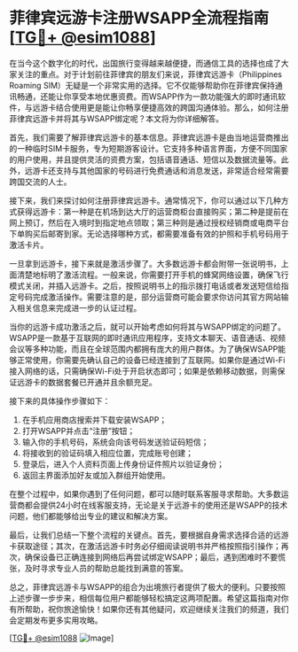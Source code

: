 # 菲律宾远游卡注册WSAPP全流程指南[[TG💪+ @esim1088](https://t.me/s/esim1088)]

在当今这个数字化的时代，出国旅行变得越来越便捷，而通信工具的选择也成了大家关注的重点。对于计划前往菲律宾的朋友们来说，菲律宾远游卡（Philippines Roaming SIM）无疑是一个非常实用的选择。它不仅能够帮助你在菲律宾保持通讯畅通，还能让你享受本地优惠资费。而WSAPP作为一款功能强大的即时通讯软件，与远游卡结合使用更是能让你畅享便捷高效的跨国沟通体验。那么，如何注册菲律宾远游卡并将其与WSAPP绑定呢？本文将为你详细解答。

首先，我们需要了解菲律宾远游卡的基本信息。菲律宾远游卡是由当地运营商推出的一种临时SIM卡服务，专为短期游客设计。它支持多种语言界面，方便不同国家的用户使用，并且提供灵活的资费方案，包括语音通话、短信以及数据流量等。此外，远游卡还支持与其他国家的号码进行免费通话和消息发送，非常适合经常需要跨国交流的人士。

接下来，我们来探讨如何注册菲律宾远游卡。通常情况下，你可以通过以下几种方式获得远游卡：第一种是在机场到达大厅的运营商柜台直接购买；第二种是提前在网上预订，然后在入境时到指定地点领取；第三种则是通过授权经销商或电商平台下单购买后邮寄到家。无论选择哪种方式，都需要准备有效的护照和手机号码用于激活卡片。

一旦拿到远游卡，接下来就是激活步骤了。大多数远游卡都会附带一张说明书，上面清楚地标明了激活流程。一般来说，你需要打开手机的蜂窝网络设置，确保飞行模式关闭，并插入远游卡。之后，按照说明书上的指示拨打电话或者发送短信给指定号码完成激活操作。需要注意的是，部分运营商可能会要求你访问其官方网站输入相关信息来完成进一步的认证过程。

当你的远游卡成功激活之后，就可以开始考虑如何将其与WSAPP绑定的问题了。WSAPP是一款基于互联网的即时通讯应用程序，支持文本聊天、语音通话、视频会议等多种功能，而且在全球范围内都拥有庞大的用户群体。为了确保WSAPP能够正常使用，你需要先确认自己的设备已经连接到了互联网。如果你是通过Wi-Fi接入网络的话，只需确保Wi-Fi处于开启状态即可；如果是依赖移动数据，则需保证远游卡的数据套餐已开通并且余额充足。

接下来的具体操作步骤如下：
1. 在手机应用商店搜索并下载安装WSAPP；
2. 打开WSAPP并点击“注册”按钮；
3. 输入你的手机号码，系统会向该号码发送验证码短信；
4. 将接收到的验证码填入相应位置，完成账号创建；
5. 登录后，进入个人资料页面上传身份证件照片以验证身份；
6. 返回主界面添加好友或加入群组开始使用。

在整个过程中，如果你遇到了任何问题，都可以随时联系客服寻求帮助。大多数运营商都会提供24小时在线客服支持，无论是关于远游卡的使用还是WSAPP的技术问题，他们都能够给出专业的建议和解决方案。

最后，让我们总结一下整个流程的关键点。首先，要根据自身需求选择合适的远游卡获取途径；其次，在激活远游卡时务必仔细阅读说明书并严格按照指引操作；再次，确保设备已正确连接到网络后再尝试绑定WSAPP；最后，遇到困难时不要慌张，及时寻求专业人员的帮助总能找到满意的答案。

总之，菲律宾远游卡与WSAPP的组合为出境旅行者提供了极大的便利。只要按照上述步骤一步步来，相信每位用户都能够轻松搞定这两项配置。希望这篇指南对你有所帮助，祝你旅途愉快！如果你还有其他疑问，欢迎继续关注我们的频道，我们会定期发布更多实用攻略。

[[TG💪+ @esim1088](https://t.me/s/esim1088) ![Image](https://i.postimg.cc/4NQfJmqS/Snipaste-2025-05-13-00-14-12.png)]